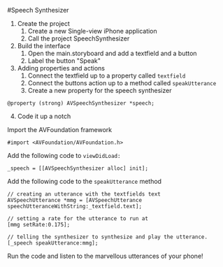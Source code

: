 #Speech Synthesizer

1. Create the project
	1. Create a new Single-view iPhone application
	2. Call the project SpeechSynthesizer
2. Build the interface
	1. Open the main.storyboard and add a textfield and a button
	2. Label the button "Speak"
3. Adding properties and actions
	1. Connect the textfield up to a property called `textfield`
	2. Connect the buttons action up to a method called `speakUtterance`
	3. Create a new property for the speech synthesizer

`@property (strong) AVSpeechSynthesizer *speech;`

4. Code it up a notch

Import the AVFoundation framework

	#import <AVFoundation/AVFoundation.h>

Add the following code to `viewDidLoad:`

	_speech = [[AVSpeechSynthesizer alloc] init];
	
Add the following code to the `speakUtterance` method

	// creating an utterance with the textfields text
	AVSpeechUtterance *mmg = [AVSpeechUtterance speechUtteranceWithString:_textfield.text];
	
	// setting a rate for the utterance to run at
	[mmg setRate:0.175];
	
	// telling the synthesizer to synthesize and play the utterance.
	[_speech speakUtterance:mmg];
	
Run the code and listen to the marvellous utterances of your phone!	